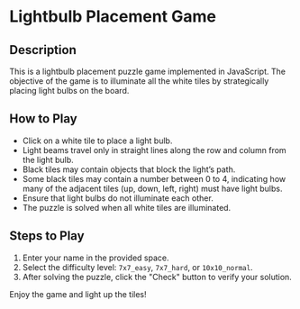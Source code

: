 # Lightbulb Placement Game

## Description
This is a lightbulb placement puzzle game implemented in JavaScript. The objective of the game is to illuminate all the white tiles by strategically placing light bulbs on the board.

## How to Play
- Click on a white tile to place a light bulb.
- Light beams travel only in straight lines along the row and column from the light bulb.
- Black tiles may contain objects that block the light’s path.
- Some black tiles may contain a number between 0 to 4, indicating how many of the adjacent tiles (up, down, left, right) must have light bulbs.
- Ensure that light bulbs do not illuminate each other.
- The puzzle is solved when all white tiles are illuminated.

## Steps to Play
1. Enter your name in the provided space.
2. Select the difficulty level: `7x7_easy`, `7x7_hard`, or `10x10_normal`.
3. After solving the puzzle, click the "Check" button to verify your solution.

Enjoy the game and light up the tiles!
